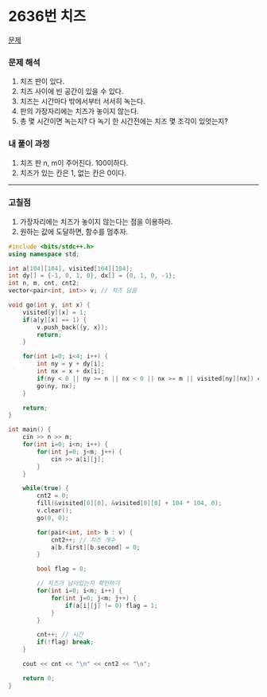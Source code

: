 # 2636번 치즈

[문제](https://www.acmicpc.net/problem/2636)

### 문제 해석

1. 치즈 판이 있다.
2. 치즈 사이에 빈 공간이 있을 수 있다.
3. 치즈는 시간마다 밖에서부터 서서히 녹는다.
4. 판의 가장자리에는 치즈가 놓이지 않는다.
5. 총 몇 시간이면 녹는지? 다 녹기 한 시간전에는 치즈 몇 조각이 있엇는지?

### 내 풀이 과정

1. 치즈 판 n, m이 주어진다. 100이하다.
2. 치즈가 있는 칸은 1, 없는 칸은 0이다.

---

### 고칠점

1. 가장자리에는 치즈가 놓이지 않는다는 점을 이용하라.
2. 원하는 값에 도달하면, 함수를 멈추자.

```c++
#include <bits/stdc++.h>
using namespace std;

int a[104][104], visited[104][104];
int dy[] = {-1, 0, 1, 0}, dx[] = {0, 1, 0, -1};
int n, m, cnt, cnt2;
vector<pair<int, int>> v; // 치즈 담음

void go(int y, int x) {
    visited[y][x] = 1;
    if(a[y][x] == 1) {
        v.push_back({y, x});
        return;
    }

    for(int i=0; i<4; i++) {
        int ny = y + dy[i];
        int nx = x + dx[i];
        if(ny < 0 || ny >= n || nx < 0 || nx >= m || visited[ny][nx]) continue;
        go(ny, nx);
    }

    return;
}

int main() {
    cin >> n >> m;
    for(int i=0; i<n; i++) {
        for(int j=0; j<m; j++) {
            cin >> a[i][j];
        }
    }

    while(true) {
        cnt2 = 0;
        fill(&visited[0][0], &visited[0][0] + 104 * 104, 0);
        v.clear();
        go(0, 0);

        for(pair<int, int> b : v) {
            cnt2++; // 치즈 개수
            a[b.first][b.second] = 0;
        }

        bool flag = 0;

        // 치즈가 남아있는지 확인하기
        for(int i=0; i<n; i++) {
            for(int j=0; j<m; j++) {
                if(a[i][j] != 0) flag = 1;
            }
        }

        cnt++; // 시간
        if(!flag) break;
    }

    cout << cnt << "\n" << cnt2 << "\n";

    return 0;
}
```
